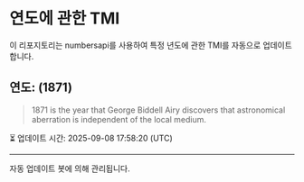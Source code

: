 
# 연도에 관한 TMI

이 리포지토리는 numbersapi를 사용하여 특정 년도에 관한 TMI를 자동으로 업데이트합니다.

## 연도: (1871)
> 1871 is the year that George Biddell Airy discovers that astronomical aberration is independent of the local medium.

⏳ 업데이트 시간: 2025-09-08 17:58:20 (UTC)

---
자동 업데이트 봇에 의해 관리됩니다.

